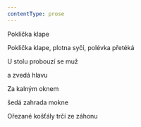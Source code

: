 ```yaml
---
contentType: prose
---
```


Poklička klape

Poklička klape, plotna syčí, polévka přetéká

U stolu probouzí se muž

a zvedá hlavu

Za kalným oknem

šedá zahrada mokne

Ořezané košťály trčí ze záhonu
